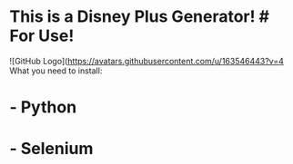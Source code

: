 # This is a Disney Plus Generator!                                                             # For Use!
![GitHub Logo](https://avatars.githubusercontent.com/u/163546443?v=4                        What you need to install:  
#                                                                                              - Python 
#                                                                                               - Selenium
                                                                                               
